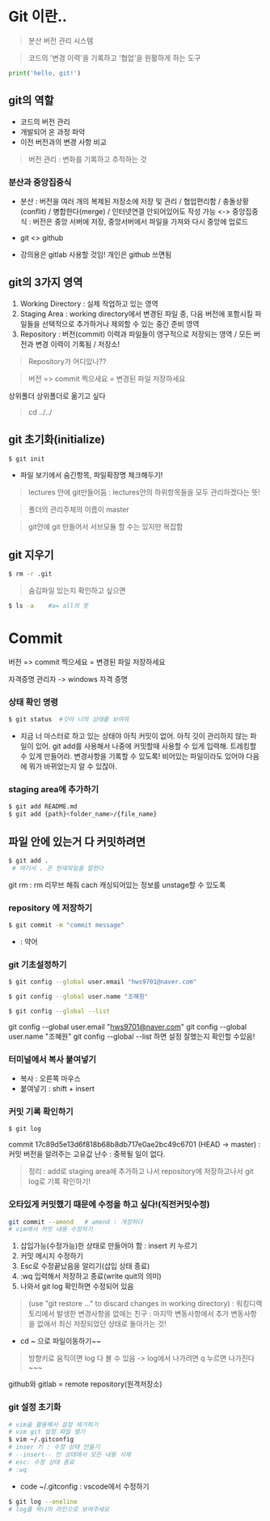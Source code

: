 # Git 이란..
> 분산 버전 관리 시스템

> 코드의 '변경 이력'을 기록하고 '협업'을 원활하게 하는 도구

```python
print('hello, git!')
```
## git의 역할

- 코드의 버전 관리
- 개발되어 온 과정 파악
- 이전 버전과의 변경 사항 비교


> 버전 관리 : 변화를 기록하고 추적하는 것

### 분산과 중앙집중식
- 분산 : 버전을 여러 개의 복제된 저장소에 저장 및 관리 / 협업편리함 / 충돌상황(conflit) / 병합한다(merge) / 인터넷연결 안되어있어도 작성 가능
<-> 중앙집중식 : 버전은 중앙 서버에 저장, 중앙서버에서 파일을 가져와 다시 중앙에 업로드
- git <> github

- 강의용은 gitlab 사용할 것임!
     개인은 github 쓰면됨

## git의 3가지 영역
1. Working Directory : 실제 작업하고 있는 영역
2. Staging Area : working directory에서 변경된 파일 중, 다음 버전에 포함시킬 파일들을 선택적으로 추가하거나 제외할 수 있는 중간 준비 영역
3. Repository : 버전(commit) 이력과 파일들이 영구적으로 저장되는 영역 / 모든 버전과 변경 이력이 기록됨 / 저장소!
> Repository가 어디있나??

> 버전 => commit 찍으세요 = 변경된 파일 저장하세요


상위폴더 상위폴더로 옮기고 싶다
> cd ../../

## git 초기화(initialize)
```bash
$ git init
```
* 파일 보기에서 숨긴항목, 파일확장명 체크해두기!

> lectures 안에 git만들어둠 : lectures안의 하위항목들을 모두 관리하겠다는 뜻!

> 폴더의 관리주체의 이름이 master 

> git안에 git 만들어서 서브모듈 할 수는 있지만 복잡함

## git 지우기
```bash
$ rm -r .git
```

> 숨김파일 있는지 확인하고 싶으면
```bash
$ ls -a    #a= all의 뜻
```


# Commit
 버전 => commit 찍으세요 = 변경된 파일 저장하세요


자격증명 관리자 -> windows 자격 증명

### 상태 확인 명령
```bash
$ git status  #깃아 너의 상태를 보여줘
```

- 지금 너 마스터로 하고 있는 상태야 아직 커밋이 없어. 아직 깃이 관리하지 않는 파일이 있어. git add를 사용해서 나중에 커밋할때 사용할 수 있게 입력해. 트레킹할 수 있게 만들어라. 변경사항을 기록할 수 있도록! 비어있는 파일이라도 있어야 다음에 뭐가 바뀌었는지 알 수 있잖아. 

### staging area에 추가하기
```bash
$ git add README.md
$ git add {path}<folder_name>/{file_name}
```

## 파일 안에 있는거 다 커밋하려면
```bash
$ git add . 
 # 여기서 . 은 현재파일을 말한다
 ```

git rm : rm 리무브 해줘 cach 캐싱되어있는 정보를 unstage할 수 있도록

### repository 에 저장하기
```bash
$ git commit -m "commit message"
```
  - : 약어

### git 기초설정하기
```bash
$ git config --global user.email "hws9701@naver.com"

$ git config --global user.name "조혜원"

$ git config --global --list
```
git config --global user.email "hws9701@naver.com"
git config --global user.name "조혜원"
git config --global --list 하면 설정 잘했는지 확인할 수있음!

### 터미널에서 복사 붙여넣기
- 복사 : 오른쪽 마우스
- 붙여넣기 : shift + insert

### 커밋 기록 확인하기
```bash
$ git log
```

commit 17c89d5e13d6f818b68b8db717e0ae2bc49c6701 (HEAD -> master) : 커밋 버전을 알려주는 고유값 난수 : 중복될 일이 없다. 


>정리 : add로 staging area에 추가하고 나서 repository에 저장하고나서 git log로 기록 확인하기!


### 오타있게 커밋했기 때문에 수정을 하고 싶다!(직전커밋수정)
```bash
git commit --amend   # amend : 개정하다
# vim에서 커밋 내용 수정하기
```
1. 삽입가능(수정가능)한 상태로 만들어야 함 : insert 키 누르기
2. 커밋 메시지 수정하기
3. Esc로 수정끝났음을 알리기(삽입 상태 종료)
4. :wq 입력해서 저장하고 종료(write quit의 의미)
5. 나와서 git log 확인하면 수정되어 있음


>(use "git restore <file>..." to discard changes in working directory) :
워킹디렉토리에서 발생한 변경사항을 없애는 친구 : 마지막 변동사항에서 추가 변동사항을 없애서 최신 저장되었던 상태로 돌아가는 것!



- cd ~ 으로 파일이동하기~~
> 방향키로 움직이면 log 다 볼 수 있음
-> log에서 나가려면 q 누르면 나가진다~~~

github와 gitlab = remote repository(원격저장소)



### git 설정 초기화
```bash
# vim을 활용해서 설정 제거하기
# vim git 설정 파일 열기
$ vim ~/.gitconfig
# inser 키 : 수정 상태 만들기
# --insert-- 인 상태에서 모든 내용 삭제
# esc: 수정 상태 종료
# :wq
```

- code ~/.gitconfig : vscode에서 수정하기

```bash
$ git log --oneline
# log를 하나의 라인으로 보여주세요
```

